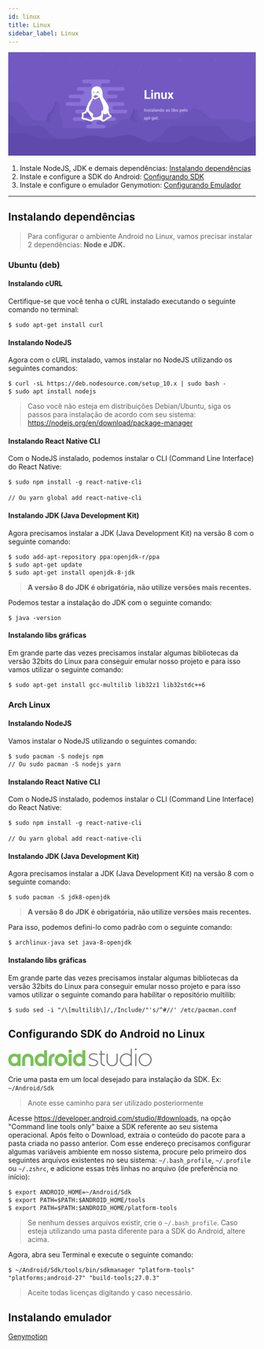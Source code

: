 ```yaml
---
id: linux
title: Linux
sidebar_label: Linux
---
```


![Linux](assets/ambiente-react-native/Linux.png)

1. Instale NodeJS, JDK e demais dependências: [Instalando dependências](#instalando-dependencias)
2. Instale e configure a SDK do Android: [Configurando SDK](#configurando-sdk-do-android-no-linux)
3. Instale e configure o emulador Genymotion: [Configurando Emulador](/ambiente-react-native/android/emulador)

<hr>

## Instalando dependências

> Para configurar o ambiente Android no Linux, vamos precisar instalar 2 dependências: **Node e JDK.**

### Ubuntu (deb)

#### Instalando cURL

Certifique-se que você tenha o cURL instalado executando o seguinte comando no terminal:

```console
$ sudo apt-get install curl
```

#### Instalando NodeJS

Agora com o cURL instalado, vamos instalar no NodeJS utilizando os seguintes comandos:

```console
$ curl -sL https://deb.nodesource.com/setup_10.x | sudo bash -
$ sudo apt install nodejs
```

> Caso você não esteja em distribuições Debian/Ubuntu, siga os passos para instalação de acordo com seu sistema: https://nodejs.org/en/download/package-manager

#### Instalando React Native CLI

Com o NodeJS instalado, podemos instalar o CLI (Command Line Interface) do React Native:

```console
$ sudo npm install -g react-native-cli

// Ou yarn global add react-native-cli
```

#### Instalando JDK (Java Development Kit)

Agora precisamos instalar a JDK (Java Development Kit) na versão 8 com o seguinte comando:

```console
$ sudo add-apt-repository ppa:openjdk-r/ppa
$ sudo apt-get update
$ sudo apt-get install openjdk-8-jdk
```

> **A versão 8 do JDK é obrigatória, não utilize versões mais recentes.**

Podemos testar a instalação do JDK com o seguinte comando:

```console
$ java -version
```

#### Instalando libs gráficas

Em grande parte das vezes precisamos instalar algumas bibliotecas da versão 32bits do Linux para conseguir emular nosso projeto e para isso vamos utilizar o seguinte comando:

```console
$ sudo apt-get install gcc-multilib lib32z1 lib32stdc++6
```

### Arch Linux

#### Instalando NodeJS

Vamos instalar o NodeJS utilizando o seguintes comando:

```console
$ sudo pacman -S nodejs npm
// Ou sudo pacman -S nodejs yarn
```

#### Instalando React Native CLI

Com o NodeJS instalado, podemos instalar o CLI (Command Line Interface) do React Native:

```console
$ sudo npm install -g react-native-cli

// Ou yarn global add react-native-cli
```

#### Instalando JDK (Java Development Kit)

Agora precisamos instalar a JDK (Java Development Kit) na versão 8 com o seguinte comando:

```console
$ sudo pacman -S jdk8-openjdk
```

> **A versão 8 do JDK é obrigatória, não utilize versões mais recentes.**

Para isso, podemos defini-lo como padrão com o seguinte comando:

```console
$ archlinux-java set java-8-openjdk
```

#### Instalando libs gráficas

Em grande parte das vezes precisamos instalar algumas bibliotecas da versão 32bits do Linux para conseguir emular nosso projeto e para isso vamos utilizar o seguinte comando para habilitar o repositório multilib:

```console
$ sudo sed -i "/\[multilib\]/,/Include/"'s/^#//' /etc/pacman.conf
```

## Configurando SDK do Android no Linux

![Android](assets/android-studio.png)

Crie uma pasta em um local desejado para instalação da SDK. Ex: `~/Android/Sdk`

> Anote esse caminho para ser utilizado posteriormente

Acesse https://developer.android.com/studio/#downloads, na opção "Command line tools only" baixe a SDK referente ao seu sistema operacional.
Após feito o Download, extraia o conteúdo do pacote para a pasta criada no passo anterior.
Com esse endereço precisamos configurar algumas variáveis ambiente em nosso sistema, procure pelo primeiro dos seguintes arquivos existentes no seu sistema: `~/.bash_profile`, `~/.profile` ou `~/.zshrc`, e adicione essas três linhas no arquivo (de preferência no início):

```console
$ export ANDROID_HOME=~/Android/Sdk
$ export PATH=$PATH:$ANDROID_HOME/tools
$ export PATH=$PATH:$ANDROID_HOME/platform-tools
```

> Se nenhum desses arquivos existir, crie o `~/.bash_profile`. Caso esteja utilizando uma pasta diferente para a SDK do Android, altere acima.

Agora, abra seu Terminal e execute o seguinte comando:

```console
$ ~/Android/Sdk/tools/bin/sdkmanager "platform-tools" "platforms;android-27" "build-tools;27.0.3"
```

> Aceite todas licenças digitando <kbd>y</kbd> caso necessário.

## Instalando emulador

<a class="link-block" href="/ambiente-react-native/android/emulador"><i class="fab fa-android"></i>Genymotion</a>
